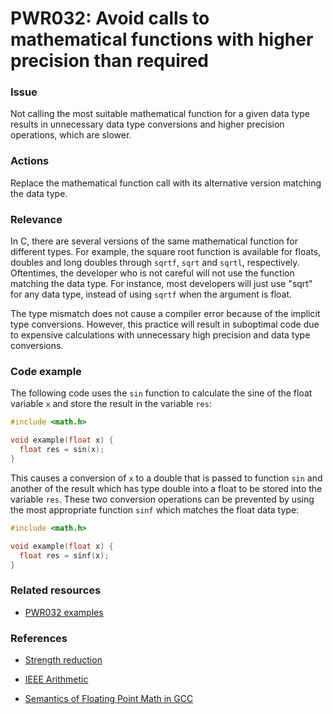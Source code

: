# PWR032: Avoid calls to mathematical functions with higher precision than required

### Issue

Not calling the most suitable mathematical function for a given data type
results in unnecessary data type conversions and higher precision operations,
which are slower.

### Actions

Replace the mathematical function call with its alternative version matching the
data type.

### Relevance

In C, there are several versions of the same mathematical function for different
types. For example, the square root function is available for floats, doubles
and long doubles through `sqrtf`, `sqrt` and `sqrtl`, respectively. Oftentimes,
the developer who is not careful will not use the function matching the data
type. For instance, most developers will just use "sqrt" for any data type,
instead of using `sqrtf` when the argument is float.

The type mismatch does not cause a compiler error because of the implicit type
conversions. However, this practice will result in suboptimal code due to
expensive calculations with unnecessary high precision and data type
conversions.

### Code example

The following code uses the `sin` function to calculate the sine of the float
variable `x` and store the result in the variable `res`:

```c
#include <math.h>

void example(float x) {
  float res = sin(x);
}
```

This causes a conversion of `x` to a double that is passed to function `sin` and
another of the result which has type double into a float to be stored into the
variable `res`. These two conversion operations can be prevented by using the
most appropriate function `sinf` which matches the float data type:

```c
#include <math.h>

void example(float x) {
  float res = sinf(x);
}
```

### Related resources

* [PWR032 examples](../PWR032)

### References

* [Strength reduction](../../Glossary/Strength-reduction.md)

* [IEEE Arithmetic](https://docs.oracle.com/cd/E19957-01/806-3568/ncg_math.html#:~:text=IEEE%20754%20specifies%20exactly%20the,defined%20by%20the%20IEEE%20standard)

* [Semantics of Floating Point Math in GCC](https://gcc.gnu.org/wiki/FloatingPointMath)
